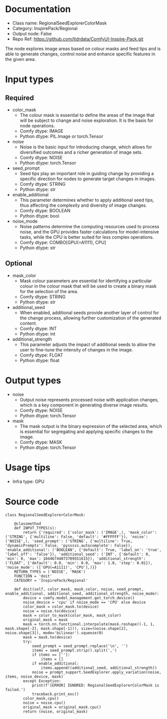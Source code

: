 # Documentation
- Class name: RegionalSeedExplorerColorMask
- Category: InspirePack/Regional
- Output node: False
- Repo Ref: https://github.com/ltdrdata/ComfyUI-Inspire-Pack.git

The node explores image areas based on colour masks and feed tips and is able to generate changes, control noise and enhance specific features in the given area.

# Input types
## Required
- color_mask
    - The colour mask is essential to define the areas of the image that will be subject to change and noise exploration. It is the basis for node operations.
    - Comfy dtype: IMAGE
    - Python dtype: PIL.Image or torch.Tensor
- noise
    - Noise is the basic input for introducing change, which allows for diversified outcomes and a richer generation of image sets.
    - Comfy dtype: NOISE
    - Python dtype: torch.Tensor
- seed_prompt
    - Seed tips play an important role in guiding change by providing a specific direction for nodes to generate target changes in images.
    - Comfy dtype: STRING
    - Python dtype: str
- enable_additional
    - This parameter determines whether to apply additional seed tips, thus affecting the complexity and diversity of image changes.
    - Comfy dtype: BOOLEAN
    - Python dtype: bool
- noise_mode
    - Noise patterns determine the computing resources used to process noise, and the GPU provides faster calculations for model-intensive tasks, while the CPU is better suited for less complex operations.
    - Comfy dtype: COMBO[GPU(=A1111), CPU]
    - Python dtype: str
## Optional
- mask_color
    - Mask colour parameters are essential for identifying a particular colour in the colour mask that will be used to create a binary mask for the selection of the area.
    - Comfy dtype: STRING
    - Python dtype: str
- additional_seed
    - When enabled, additional seeds provide another layer of control for the change process, allowing further customization of the generated content.
    - Comfy dtype: INT
    - Python dtype: int
- additional_strength
    - This parameter adjusts the impact of additional seeds to allow the user to fine-tune the intensity of changes in the image.
    - Comfy dtype: FLOAT
    - Python dtype: float

# Output types
- noise
    - Output noise represents processed noise with application changes, which is a key component in generating diverse image results.
    - Comfy dtype: NOISE
    - Python dtype: torch.Tensor
- mask
    - The mask output is the binary expression of the selected area, which is essential for segregating and applying specific changes to the image.
    - Comfy dtype: MASK
    - Python dtype: torch.Tensor

# Usage tips
- Infra type: GPU

# Source code
```
class RegionalSeedExplorerColorMask:

    @classmethod
    def INPUT_TYPES(s):
        return {'required': {'color_mask': ('IMAGE',), 'mask_color': ('STRING', {'multiline': False, 'default': '#FFFFFF'}), 'noise': ('NOISE',), 'seed_prompt': ('STRING', {'multiline': True, 'dynamicPrompts': False, 'pysssss.autocomplete': False}), 'enable_additional': ('BOOLEAN', {'default': True, 'label_on': 'true', 'label_off': 'false'}), 'additional_seed': ('INT', {'default': 0, 'min': 0, 'max': 18446744073709551615}), 'additional_strength': ('FLOAT', {'default': 0.0, 'min': 0.0, 'max': 1.0, 'step': 0.01}), 'noise_mode': (['GPU(=A1111)', 'CPU'],)}}
    RETURN_TYPES = ('NOISE', 'MASK')
    FUNCTION = 'doit'
    CATEGORY = 'InspirePack/Regional'

    def doit(self, color_mask, mask_color, noise, seed_prompt, enable_additional, additional_seed, additional_strength, noise_mode):
        device = comfy.model_management.get_torch_device()
        noise_device = 'cpu' if noise_mode == 'CPU' else device
        color_mask = color_mask.to(device)
        noise = noise.to(device)
        mask = color_to_mask(color_mask, mask_color)
        original_mask = mask
        mask = torch.nn.functional.interpolate(mask.reshape((-1, 1, mask.shape[-2], mask.shape[-1])), size=(noise.shape[2], noise.shape[3]), mode='bilinear').squeeze(0)
        mask = mask.to(device)
        try:
            seed_prompt = seed_prompt.replace('\n', '')
            items = seed_prompt.strip().split(',')
            if items == ['']:
                items = []
            if enable_additional:
                items.append((additional_seed, additional_strength))
            noise = prompt_support.SeedExplorer.apply_variation(noise, items, noise_device, mask)
        except Exception:
            print(f'[ERROR] IGNORED: RegionalSeedExplorerColorMask is failed.')
            traceback.print_exc()
        color_mask.cpu()
        noise = noise.cpu()
        original_mask = original_mask.cpu()
        return (noise, original_mask)
```